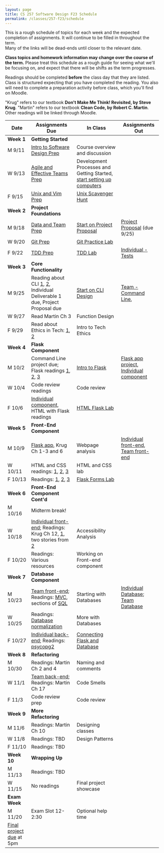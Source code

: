 ```yaml
---
layout: page
title: CS 257 Software Design F23 Schedule
permalink: /classes/257-f23/schedule
---
```


This is a rough schedule of topics for each week and the expected completion of assignments.
It will continue to be filled in throughout the term.  
Many of the links will be dead-ends until closer to the relevant date.

**Class topics and homework information may change over the course of the term.** Please treat this schedule as a rough guide for seeing what we'll be focusing on, and expect that there will be shifts as the term progresses.

Readings should be completed **before** the class day that they are listed. Class is structured expecting that you have completed the reading. You also will need to complete a preparation activity before class, which you'll find on Moodle.

"Krug" refers to our textbook **Don't Make Me Think! Revisited, by Steve Krug**.
"Martin" refers to our textbook **Clean Code, by Robert C. Martin**.
Other readings will be linked through Moodle.

| Date	| Assignments Due	| In Class |	Assignments Out |
| ------- | --------------- | ------------- | -------------- |
| **Week 1** | **Getting Started** |  | |
| M 9/11 | [Intro to Software Design Prep](intro-prep) | Course overview and discussion|  |
| W 9/13 | [Agile and Effective Teams Prep](agile-prep) | Development Processes and Getting Started, [start setting up computers](getting-started) |  |
| F 9/15 | [Unix and Vim Prep](unix-prep) | [Unix Scavenger Hunt](unix-scavenger-hunt) | |
| **Week 2** | **Project Foundations** | | |
| M 9/18 | [Data and Team Prep](data-prep) | [Start on Project Proposal](lab-proposal) | [Project Proposal](project-proposal) (due 9/25) | 
| W 9/20 | [Git Prep](git-prep) | [Git Practice Lab](lab-git) | |
| F 9/22 | [TDD Prep](tdd-prep) |[TDD Lab](tdd)  |[Individual - Tests](project-1-ind) |
| **Week 3** | **Core Functionality** | | |
| M 9/25 |Reading about CLI [1](https://realpython.com/python-command-line-arguments), [2](https://eng.localytics.com/exploring-cli-best-practices/), Individual Deliverable 1 due,   Project Proposal due | [Start on CLI Design](command-line-design) | [Team - Command Line](project-command-line),  |
| W 9/27 | Read Martin Ch 3 | Function Design | |
| F 9/29 | Read about Ethics in Tech: [1](https://www.acm.org/code-of-ethics), [2](https://medium.com/humane-tech/12-things-everyone-should-understand-about-tech-d158f5a26411) | Intro to Tech Ethics | |
| **Week 4** | **Flask Component** | | |
| M 10/2 | Command Line project due; Flask readings [1](https://pythonbasics.org/what-is-flask-python/), [2](https://pythonbasics.org/flask-tutorial-hello-world/#Hello-World), [3](https://pythonbasics.org/flask-tutorial-routes/) | [Intro to Flask](flask-intro) | [Flask app project](project-2-flask), [Individual component](project-2-ind) |
| W 10/4 | Code review readings | Code review | |
| F 10/6 | [Individual component](project-2-ind), HTML with Flask readings | [HTML Flask Lab](flask-html) | |
| **Week 5** | **Front-End Component** | | |
| M 10/9 | [Flask app](https://anyaevostinar.github.io/classes/257-s22/project-2-flask), Krug Ch 1-3 and 6 | Webpage analysis | [Individual front-end](https://anyaevostinar.github.io/classes/257-s22/project-3-ind), [Team front-end](https://anyaevostinar.github.io/classes/257-s22/project-3-front-end)|
| W 10/11 | HTML and CSS readings: [1](http://learn.shayhowe.com/html-css/building-your-first-web-page/), [2](http://learn.shayhowe.com/html-css/getting-to-know-html/), [3](http://learn.shayhowe.com/html-css/getting-to-know-css/) | HTML and CSS lab | |
| F 10/13 | Readings: [1](https://www.w3schools.com/tags/ref_httpmethods.asp), [2](https://www.w3schools.com/html/html_forms.asp), [3](https://vegibit.com/how-to-use-forms-in-python-flask/) | [Flask Forms Lab](https://anyaevostinar.github.io/classes/257-s22/flask-form) | |
| **Week 6** | **Front-End Component Cont'd** | | |
| M 10/16 | Midterm break! | | |
| W 10/18 |[Individual front-end](https://anyaevostinar.github.io/classes/257-s22/project-3-ind); Readings: Krug Ch 12, [1](http://webaim.org/intro/), two stories from [2](http://www.w3.org/WAI/intro/people-use-web/stories) | Accessibility Analysis | |
| F 10/20 | Readings: Various resources | Working on Front-end component | |
| **Week 7** | **Database Component** | | |
| M 10/23 | [Team front-end](https://anyaevostinar.github.io/classes/257-s22/project-3-front-end); Readings: [MVC](https://www.tomdalling.com/blog/software-design/model-view-controller-explained/), sections of [SQL](http://www.w3schools.com/sql/default.asp) | Starting with Databases | [Individual Database](project-4-ind); [Team Database](project-4-backend)|
| W 10/25 | Readings: [Database normalization](https://blog.udemy.com/normalization-in-database-with-example/) | More with Databases | |
| F 10/27 | [Individual back-end](project-4-ind); Readings: [psycopg2](https://www.psycopg.org/docs/) | [Connecting Flask and Database](psycopg2) | |
| **Week 8** | **Refactoring** | | |
| M 10/30 | Readings: Martin Ch 2 and 4 | Naming and comments | |
| W 11/1 | [Team back-end](project-4-backend); Readings: Martin Ch 17 | Code Smells | |
| F 11/3 | Code review prep | Code review | |
| **Week 9** | **More Refactoring**
| M 11/6 | Readings: Martin Ch 10 | Designing classes | |
| W 11/8 | Readings: TBD | Design Patterns | |
| F 11/10 | Readings: TBD | | |
| **Week 10** | **Wrapping Up** | | |
| M 11/13 | Readings: TBD | | |
| W 11/15 | No readings | Final project showcase | |
| **Exam Week** | | |
| M 11/20 | Exam Slot 12-2:30 | Optional help time | |
| [Final project due](project-final) at 5pm | | |

